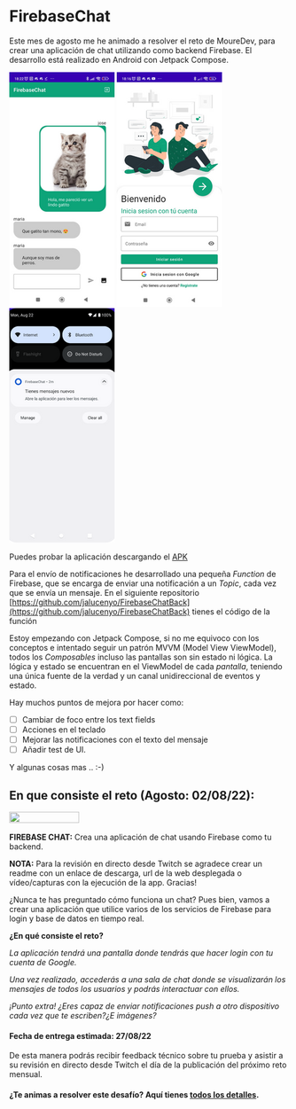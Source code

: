 # FirebaseChat

Este mes de agosto me he animado a resolver el reto de MoureDev, para crear una aplicación de chat 
utilizando como backend Firebase. El desarrollo está realizado en Android con Jetpack Compose.

![Chat Screen](screenshots/chat_screen_min.png)
![Login Screen](screenshots/login_screen_min.png)
![Notification](screenshots/notification_min.png)

Puedes probar la aplicación descargando el [APK](https://github.com/jalucenyo/FirebaseChat/releases/download/v0.1-beta.0/firebasechat-beta.apk)

Para el envío de notificaciones he desarrollado una pequeña *Function* de Firebase, que se encarga
de enviar una notificación a un *Topic*, cada vez que se envía un mensaje. En el siguiente
repositorio [https://github.com/jalucenyo/FirebaseChatBack](https://github.com/jalucenyo/FirebaseChatBack)
tienes el código de la función

Estoy empezando con Jetpack Compose, si no me equivoco con los conceptos e intentado seguir un
patrón MVVM (Model View ViewModel), todos los *Composables* incluso las pantallas son sin estado 
ni lógica. La lógica y estado se encuentran en el ViewModel de cada *pantalla*, teniendo una 
única fuente de la verdad y un canal unidireccional de eventos y estado.

Hay muchos puntos de mejora por hacer como:

- [ ] Cambiar de foco entre los text fields
- [ ] Acciones en el teclado
- [ ] Mejorar las notificaciones con el texto del mensaje
- [ ] Añadir test de UI.

Y algunas cosas mas .. :-)


## En que consiste el reto (Agosto: 02/08/22):

<a href="https://rviewer.io/"><img src="https://github.com/mouredev/Monthly-App-Challenge-2022/raw/main/Rviewer/mouredev_rviewer_firebasechat.png" style="height: 50%; width:50%;"/></a>

**FIREBASE CHAT:** Crea una aplicación de chat usando Firebase como tu backend.

**NOTA:** Para la revisión en directo desde Twitch se agradece crear un readme con un enlace de descarga, url de la web desplegada o vídeo/capturas con la ejecución de la app. Gracias!

¿Nunca te has preguntado cómo funciona un chat? Pues bien, vamos a crear una aplicación que utilice varios de los servicios de Firebase para login y base de datos en tiempo real.

**¿En qué consiste el reto?**

*La aplicación tendrá una pantalla donde tendrás que hacer login con tu cuenta de Google.*

*Una vez realizado, accederás a una sala de chat donde se visualizarán los mensajes de todos los usuarios y podrás interactuar con ellos.*

*¡Punto extra! ¿Eres capaz de enviar notificaciones push a otro dispositivo cada vez que te escriben?¿E imágenes?*

#### Fecha de entrega estimada: 27/08/22
De esta manera podrás recibir feedback técnico sobre tu prueba y asistir a su revisión en directo desde Twitch el día de la publicación del próximo reto mensual.

#### ¿Te animas a resolver este desafío? Aquí tienes [todos los detalles](https://bit.ly/3vyk6ap).
